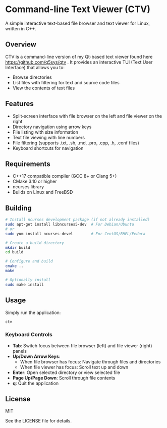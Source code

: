 # Command-line Text Viewer (CTV)

A simple interactive text-based file browser and text viewer for Linux, written in C++.

## Overview

CTV is a command-line version of my Qt-based text viewer found here https://github.com/q5sys/qtv . It provides an interactive TUI (Text User Interface) that allows you to:

- Browse directories
- List files with filtering for text and source code files
- View the contents of text files

## Features

- Split-screen interface with file browser on the left and file viewer on the right
- Directory navigation using arrow keys
- File listing with size information
- Text file viewing with line numbers
- File filtering (supports .txt, .sh, .md, .pro, .cpp, .h, .conf files)
- Keyboard shortcuts for navigation

## Requirements

- C++17 compatible compiler (GCC 8+ or Clang 5+)
- CMake 3.10 or higher
- ncurses library
- Builds on Linux and FreeBSD

## Building

```bash
# Install ncurses development package (if not already installed)
sudo apt-get install libncurses5-dev  # For Debian/Ubuntu
# or
sudo yum install ncurses-devel        # For CentOS/RHEL/Fedora

# Create a build directory
mkdir build
cd build

# Configure and build
cmake ..
make

# Optionally install
sudo make install
```

## Usage

Simply run the application:

```bash
ctv
```

### Keyboard Controls

- **Tab**: Switch focus between file browser (left) and file viewer (right) panels
- **Up/Down Arrow Keys**: 
  - When file browser has focus: Navigate through files and directories
  - When file viewer has focus: Scroll text up and down
- **Enter**: Open selected directory or view selected file
- **Page Up/Page Down**: Scroll through file contents
- **q**: Quit the application

## License

MIT

See the LICENSE file for details.
